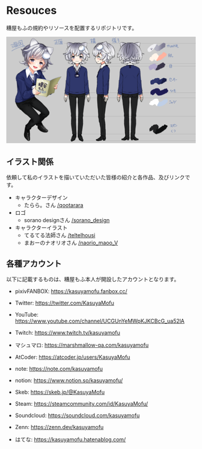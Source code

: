 # Resouces

糟屋もふの規約やリソースを配置するリポジトリです。

[![2021/04/27 糟屋もふ 3面図](./teltelhousi/20210427_3view.png)](https://raw.githubusercontent.com/KasuyaMofu/Resouces/main/teltelhousi/20210427_3view.png)

## イラスト関係

依頼して私のイラストを描いていただいた皆様の紹介と各作品、及びリンクです。

- キャラクターデザイン
  - たらら。さん [/qootarara](./qootarara)
- ロゴ
  - sorano designさん [/sorano_design](./teltelhousi)
- キャラクターイラスト
  - てるてる法師さん [/teltelhousi](./teltelhousi)
  - まおーのナオリオさん [/naorio_maoo_V](./naorio_maoo_V)

## 各種アカウント

以下に記載するものは、糟屋もふ本人が開設したアカウントとなります。

- pixivFANBOX: https://kasuyamofu.fanbox.cc/
- Twitter: https://twitter.com/KasuyaMofu
- YouTube: https://www.youtube.com/channel/UCGUnYeMWpKJKCBcG_ua52lA
- Twitch: https://www.twitch.tv/kasuyamofu
- マシュマロ: https://marshmallow-qa.com/kasuyamofu

- AtCoder: https://atcoder.jp/users/KasuyaMofu
- note: https://note.com/kasuyamofu
- notion: https://www.notion.so/kasuyamofu/
- Skeb: https://skeb.jp/@KasuyaMofu
- Steam: https://steamcommunity.com/id/KasuyaMofu/
- Soundcloud: https://soundcloud.com/kasuyamofu
- Zenn: https://zenn.dev/kasuyamofu
- はてな: https://kasuyamofu.hatenablog.com/

